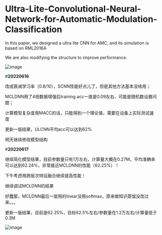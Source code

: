 # Ultra-Lite-Convolutional-Neural-Network-for-Automatic-Modulation-Classification

In this paper, we designed a ultra lite CNN for AMC, and its simulation is based on RML2016A

We are also modifying the structure to improve performance.

![image](https://user-images.githubusercontent.com/107237593/174008584-2e72e305-9474-4a3d-af03-2f94e5844f5c.png)

#**20220616**

改成衰减学习率（0.8/10），SCNN性能好点儿了，但是其他方法基本没啥用；

MCLDNN用了4倍数据增强后training acc一直是0.09左右，可能是随机数设置问题；

计算模型复杂度用MACC的话，只能得到一个理论值，需要在设备上实际测试速度

更新一版结果，ULCNN平均acc可以达到62%

明天继续修改模型结构

#**20220617**

继续简化模型结果，目前参数量只有1万左右，计算量大概在0.27M，平均准确率可以达到62.24%，非常接近MCLDNN的性能（62.25%）！

下午考虑用跨层次特征融合继续提高性能！

继续调试MCLDNN的结果

好蠢那，MCLDNN最后一层用的linear没用softmax，原来做知识蒸馏没改过来。。。

更新一版结果，目前是62.25%，目标62.5%左右/参数量在1.2万左右/计算量低于0.3M

![image](https://user-images.githubusercontent.com/107237593/174310001-8c099ca3-8e22-4ea6-b358-eaf3b6b94722.png)

